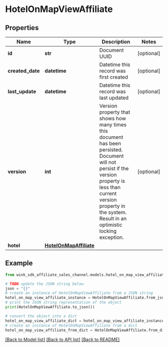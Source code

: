 # HotelOnMapViewAffiliate


## Properties

Name | Type | Description | Notes
------------ | ------------- | ------------- | -------------
**id** | **str** | Document UUID | [optional] 
**created_date** | **datetime** | Datetime this record was first created | [optional] 
**last_update** | **datetime** | Datetime this record was last updated | [optional] 
**version** | **int** | Version property that shows how many times this document has been persisted. Document will not persist if the version property is less than current version property in the system. Result in an optimistic locking exception. | [optional] 
**hotel** | [**HotelOnMapAffiliate**](HotelOnMapAffiliate.md) |  | 

## Example

```python
from wink_sdk_affiliate_sales_channel.models.hotel_on_map_view_affiliate import HotelOnMapViewAffiliate

# TODO update the JSON string below
json = "{}"
# create an instance of HotelOnMapViewAffiliate from a JSON string
hotel_on_map_view_affiliate_instance = HotelOnMapViewAffiliate.from_json(json)
# print the JSON string representation of the object
print(HotelOnMapViewAffiliate.to_json())

# convert the object into a dict
hotel_on_map_view_affiliate_dict = hotel_on_map_view_affiliate_instance.to_dict()
# create an instance of HotelOnMapViewAffiliate from a dict
hotel_on_map_view_affiliate_from_dict = HotelOnMapViewAffiliate.from_dict(hotel_on_map_view_affiliate_dict)
```
[[Back to Model list]](../README.md#documentation-for-models) [[Back to API list]](../README.md#documentation-for-api-endpoints) [[Back to README]](../README.md)


